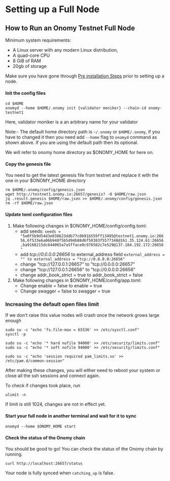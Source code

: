 # Setting up a Full Node

## How to Run an Onomy Testnet Full Node

Minimum system requirements:

* A Linux server with any modern Linux distribution,
* A quad-core CPU
* 8 GiB of RAM
* 20gb of storage

Make sure you have gone through [Pre installation Steps](https://github.com/onomyprotocol/onomy/blob/main/docs/testnet/onomy-testnet-docs/pre-installation.md) prior to setting up a node.

#### Init the config files

```
cd $HOME
onomyd --home $HOME/.onomy init {validator moniker} --chain-id onomy-testnet1
```

Here, validator moniker is a an arbitrary name for your validator

Note:- The default home directory path is `~/.onomy` or `$HOME/.onomy`, if you have to changed it then you need add `--home` flag to `onomyd` command as shown above. If you are using the default path then its optional.

We will refer to onomy home directory as $ONOMY\_HOME for here on.

#### Copy the genesis file

You need to get the latest genesis file from testnet and replace it with the one in your $ONOMY\_HOME directory

```
rm $HOME/.onomy/config/genesis.json
wget http://testnet1.onomy.io:26657/genesis? -O $HOME/raw.json
jq .result.genesis $HOME/raw.json >> $HOME/.onomy/config/genesis.json
rm -rf $HOME/raw.json
```

#### Update toml configuration files

1. Make following changes in $ONOMY\_HOME/config/config.toml:
   * add seeds: `seeds = "5e0f5b9d54d3e038623ddb77c0b91b559ff13495@testnet1.onomy.io:26656,6f533e6a06b948f5b5d94b88d6f50383f5577348@161.35.124.61:26656,ba9168215dc644065a7a5fface0c976582c7e529@137.184.192.172:26656"`
   * add _tcp://0.0.0.0:26656_ to external\_address field `external_address = "" to external_address = "tcp://0.0.0.0:26656"`
   * change "tcp://127.0.0.1:26657" to "tcp://0.0.0.0:26657"
   * change "tcp://127.0.0.1:26656" to "tcp://0.0.0.0:26656"
   * change addr\_book\_strict = true to addr\_book\_strict = false
2. Make following changes in $ONOMY\_HOME/config/app.toml:
   * Change enable = false to enable = true
   * Change swagger = false to swagger = true

### Increasing the default open files limit

If we don't raise this value nodes will crash once the network grows large enough

```
sudo su -c "echo 'fs.file-max = 65536' >> /etc/sysctl.conf"
sysctl -p

sudo su -c "echo '* hard nofile 94000' >> /etc/security/limits.conf"
sudo su -c "echo '* soft nofile 94000' >> /etc/security/limits.conf"

sudo su -c "echo 'session required pam_limits.so' >> /etc/pam.d/common-session"
```

After making these changes, you will either need to reboot your system or close all the ssh sessions and connect again.

To check if changes took place, run

```
ulimit -n
```

If limit is still 1024, changes are not in effect yet.

#### Start your full node in another terminal and wait for it to sync

```
onomyd --home $ONOMY_HOME start
```

#### Check the status of the Onomy chain

You should be good to go! You can check the status of the Onomy chain by running.

```
curl http://localhost:26657/status
```

Your node is fully synced when `catching_up` is false.
